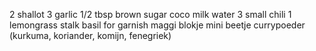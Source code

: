 2 shallot
3 garlic
1/2 tbsp brown sugar
coco milk
water
3 small chili
1 lemongrass stalk
basil for garnish
maggi blokje
mini beetje currypoeder (kurkuma, koriander, komijn, fenegriek)
